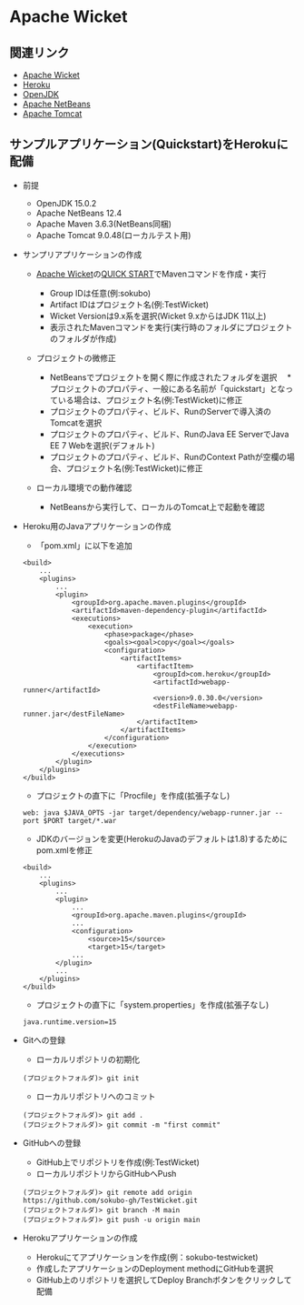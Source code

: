 Apache Wicket
=============

関連リンク
----------

  * [Apache Wicket](https://wicket.apache.org/)
  * [Heroku](https://heroku.com/)
  * [OpenJDK](https://openjdk.java.net/)
  * [Apache NetBeans](https://netbeans.apache.org/)
  * [Apache Tomcat](http://tomcat.apache.org/)


サンプルアプリケーション(Quickstart)をHerokuに配備
-----------------------------------------------

  * 前提
    * OpenJDK 15.0.2
    * Apache NetBeans 12.4
    * Apache Maven 3.6.3(NetBeans同梱)
    * Apache Tomcat 9.0.48(ローカルテスト用)

  * サンプリアプリケーションの作成
    * [Apache Wicket](https://wicket.apache.org/)の[QUICK START](https://wicket.apache.org/start/quickstart.html)でMavenコマンドを作成・実行
      * Group IDは任意(例:sokubo)
      * Artifact IDはプロジェクト名(例:TestWicket)
      * Wicket Versionは9.x系を選択(Wicket 9.xからはJDK 11以上)
      * 表示されたMavenコマンドを実行(実行時のフォルダにプロジェクトのフォルダが作成)


    * プロジェクトの微修正
      * NetBeansでプロジェクトを開く際に作成されたフォルダを選択
    　* プロジェクトのプロパティ、一般にある名前が「quickstart」となっている場合は、プロジェクト名(例:TestWicket)に修正
      * プロジェクトのプロパティ、ビルド、RunのServerで導入済のTomcatを選択
      * プロジェクトのプロパティ、ビルド、RunのJava EE ServerでJava EE 7 Webを選択(デフォルト)
      * プロジェクトのプロパティ、ビルド、RunのContext Pathが空欄の場合、プロジェクト名(例:TestWicket)に修正


    * ローカル環境での動作確認
      * NetBeansから実行して、ローカルのTomcat上で起動を確認


  * Heroku用のJavaアプリケーションの作成
    * 「pom.xml」に以下を追加
    ```
    <build>
        ...
        <plugins>
            ...
            <plugin>
                <groupId>org.apache.maven.plugins</groupId>
                <artifactId>maven-dependency-plugin</artifactId>
                <executions>
                    <execution>
                        <phase>package</phase>
                        <goals><goal>copy</goal></goals>
                        <configuration>
                            <artifactItems>
                                <artifactItem>
                                    <groupId>com.heroku</groupId>
                                    <artifactId>webapp-runner</artifactId>
                                    <version>9.0.30.0</version>
                                    <destFileName>webapp-runner.jar</destFileName>
                                </artifactItem>
                            </artifactItems>
                        </configuration>
                    </execution>
                </executions>
            </plugin>
        </plugins>
    </build>
    ```
    * プロジェクトの直下に「Procfile」を作成(拡張子なし)
    ```
    web: java $JAVA_OPTS -jar target/dependency/webapp-runner.jar --port $PORT target/*.war
    ```
    * JDKのバージョンを変更(HerokuのJavaのデフォルトは1.8)するためにpom.xmlを修正
    ```
    <build>
        ...
        <plugins>
            ...
            <plugin>
                ...
                <groupId>org.apache.maven.plugins</groupId>
                ...
                <configuration>
                    <source>15</source>
                    <target>15</target>
                ...
            </plugin>
            ...
        </plugins>
    </build>
    ```
    * プロジェクトの直下に「system.properties」を作成(拡張子なし)
    ```
    java.runtime.version=15
    ```


  * Gitへの登録
    * ローカルリポジトリの初期化
    ```
    (プロジェクトフォルダ)> git init
    ```
    * ローカルリポジトリへのコミット
    ```
    (プロジェクトフォルダ)> git add .
    (プロジェクトフォルダ)> git commit -m "first commit"
    ```


  * GitHubへの登録
    * GitHub上でリポジトリを作成(例:TestWicket)
    * ローカルリポジトリからGitHubへPush
    ```
    (プロジェクトフォルダ)> git remote add origin https://github.com/sokubo-gh/TestWicket.git
    (プロジェクトフォルダ)> git branch -M main
    (プロジェクトフォルダ)> git push -u origin main
    ```


  * Herokuアプリケーションの作成
    * Herokuにてアプリケーションを作成(例：sokubo-testwicket)
    * 作成したアプリケーションのDeployment methodにGitHubを選択
    * GitHub上のリポジトリを選択してDeploy Branchボタンをクリックして配備
